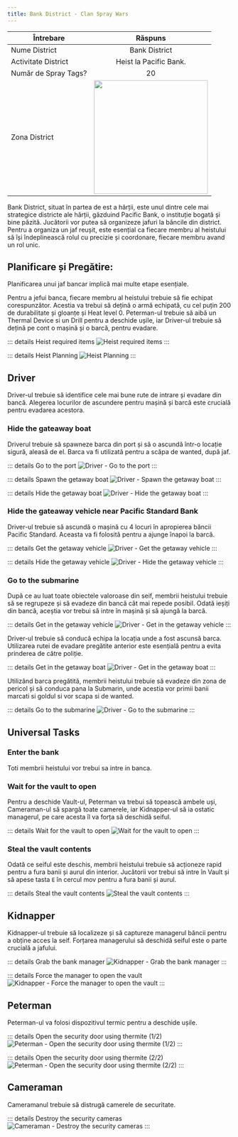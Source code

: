 ```yaml
---
title: Bank District - Clan Spray Wars
---
```


| Întrebare   | Răspuns |
| ----------- | :-----------: |
| Nume District | Bank District |
| Activitate District | Heist la Pacific Bank. |
| Număr de Spray Tags? | 20 |
| Zona District | <Image src="/assets/images/clans/spray-wars/districts/bank.png" width="256" label="Estul hărții" /> |


Bank District, situat în partea de est a hărții, este unul dintre cele mai strategice districte ale hărții, găzduind Pacific Bank, o instituție bogată și bine păzită. Jucătorii vor putea să organizeze jafuri la băncile din district. Pentru a organiza un jaf reușit, este esențial ca fiecare membru al heistului să își îndeplinească rolul cu precizie și coordonare, fiecare membru avand un rol unic.

## Planificare și Pregătire:
Planificarea unui jaf bancar implică mai multe etape esențiale.

Pentru a jefui banca, fiecare membru al heistului trebuie să fie echipat corespunzător. Acestia va trebui să dețină o armă echipată, cu cel puțin 200 de durabilitate și gloanțe și Heat level 0. 
Peterman-ul trebuie să aibă un Thermal Device si un Drill pentru a deschide ușile, iar Driver-ul trebuie să dețină pe cont o mașină și o barcă, pentru evadare.

::: details Heist required items
   <Image src="/assets/images/clans/spray-wars/districts/bank/Heist-required-items.gif" alt="Heist required items" />
:::

::: details Heist Planning
   <Image src="/assets/images/clans/spray-wars/districts/bank/Heist-planning.gif" alt="Heist Planning" />
:::

## Driver

Driver-ul trebuie să identifice cele mai bune rute de intrare și evadare din bancă. Alegerea locurilor de ascundere pentru mașină și barcă este crucială pentru evadarea acestora.

###  Hide the gateaway boat

Driverul trebuie să spawneze barca din port și să o ascundă într-o locație sigură, aleasă de el. Barca va fi utilizată pentru a scăpa de wanted, după jaf. 

::: details Go to the port
   <Image src="/assets/images/clans/spray-wars/districts/bank/driver/Go-to-the-port.gif" alt="Driver - Go to the port" />
:::

::: details Spawn the getaway boat
   <Image src="/assets/images/clans/spray-wars/districts/bank/driver/Spawn-the-getaway-boat.gif" alt="Driver - Spawn the getaway boat" />
:::

::: details Hide the getaway boat
   <Image src="/assets/images/clans/spray-wars/districts/bank/driver/Hide-the-getaway-boat.gif" alt="Driver - Hide the getaway boat" />
:::

###  Hide the gateaway vehicle near Pacific Standard Bank

Driver-ul trebuie să ascundă o mașină cu 4 locuri în apropierea băncii Pacific Standard. Aceasta va fi folosită pentru a ajunge înapoi la barcă.

::: details Get the getaway vehicle
   <Image src="/assets/images/clans/spray-wars/districts/bank/driver/Get-the-getaway-vehicle.gif" alt="Driver - Get the getaway vehicle" />
:::

::: details Hide the getaway vehicle
   <Image src="/assets/images/clans/spray-wars/districts/bank/driver/Hide-the-getaway-vehicle.gif" alt="Driver - Hide the getaway vehicle" />
:::

###  Go to the submarine

După ce au luat toate obiectele valoroase din seif, membrii heistului trebuie să se regrupeze și să evadeze din bancă cât mai repede posibil. Odată ieșiți din bancă, aceștia vor trebui să intre în mașină și să ajungă la barcă.

::: details Get in the getaway vehicle
   <Image src="public/assets/images/clans/spray-wars/districts/bank/driver/Get-in-the-getaway-vehicle.gif" alt="Driver - Get in the getaway vehicle" />
:::

Driver-ul trebuie să conducă echipa la locația unde a fost ascunsă barca. Utilizarea rutei de evadare pregătite anterior este esențială pentru a evita prinderea de către poliție.

::: details Get in the getaway boat
   <Image src="public/assets/images/clans/spray-wars/districts/bank/driver/Get-in-the-getaway-boat.gif" alt="Driver - Get in the getaway boat" />
:::

Utilizând barca pregătită, membrii heistului trebuie să evadeze din zona de pericol și să conduca pana la Submarin, unde acestia vor primii banii marcati si goldul si vor scapa si de wanted.

::: details Go to the submarine
   <Image src="public/assets/images/clans/spray-wars/districts/bank/driver/Go-to-the-submarine.gif" alt="Driver - Go to the submarine" />
:::

## Universal Tasks

### Enter the bank

Toti membrii heistului vor trebui sa intre in banca.

### Wait for the vault to open

Pentru a deschide Vault-ul, Peterman va trebui să topească ambele uși, Cameraman-ul să spargă toate camerele, iar Kidnapper-ul să ia ostatic managerul, pe care acesta îl va forța să deschidă seiful.

::: details Wait for the vault to open
   <Image src="/assets/images/clans/spray-wars/districts/bank/Universal-Task-Wait-for-the-vault-to-open.gif" alt="Wait for the vault to open" />
:::

### Steal the vault contents

Odată ce seiful este deschis, membrii heistului trebuie să acționeze rapid pentru a fura banii și aurul din interior. Jucătorii vor trebui să intre în Vault și să apese tasta `E` în cercul mov pentru a fura banii și aurul.

::: details Steal the vault contents
   <Image src="/assets/images/clans/spray-wars/districts/bank/Universal-Task-Steal-the-vault-contents.gif" alt="Steal the vault contents" />
:::


## Kidnapper

Kidnapper-ul trebuie să localizeze și să captureze managerul băncii pentru a obține acces la seif. Forțarea managerului să deschidă seiful este o parte crucială a jafului.

::: details Grab the bank manager
   <Image src="/assets/images/clans/spray-wars/districts/bank/kidnapper/Grab-the-bank-manager.gif" alt="Kidnapper - Grab the bank manager" />
:::

::: details Force the manager to open the vault
   <Image src="/assets/images/clans/spray-wars/districts/bank/kidnapper/Force-the-manager-to-open-the-vault.gif" alt="Kidnapper - Force the manager to open the vault" />
:::

## Peterman

Peterman-ul va folosi dispozitivul termic pentru a deschide ușile.

::: details Open the security door using thermite (1/2)
   <Image src="/assets/images/clans/spray-wars/districts/bank/peterman/Open-the-security-door-using-thermite.gif" alt="Peterman - Open the security door using thermite (1/2)" />
:::

::: details Open the security door using thermite (2/2)
   <Image src="public/assets/images/clans/spray-wars/districts/bank/peterman/Open-the-security-door-using-thermite2.gif" alt="Peterman - Open the security door using thermite (2/2)" />
:::

## Cameraman

Cameramanul trebuie să distrugă camerele de securitate.

::: details Destroy the security cameras
   <Image src="/assets/images/clans/spray-wars/districts/bank/cameraman/Destroy-the-security-cameras.gif" alt="Cameraman - Destroy the security cameras" />
:::
